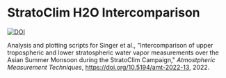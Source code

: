 # StratoClim H2O Intercomparison

[![DOI](https://zenodo.org/badge/444923972.svg)](https://zenodo.org/badge/latestdoi/444923972)

Analysis and plotting scripts for Singer et al., "Intercomparison of upper tropospheric and lower stratospheric water vapor measurements over the Asian Summer Monsoon during the StratoClim Campaign," _Atmostpheric Measurement Techniques_, https://doi.org/10.5194/amt-2022-13, 2022.
